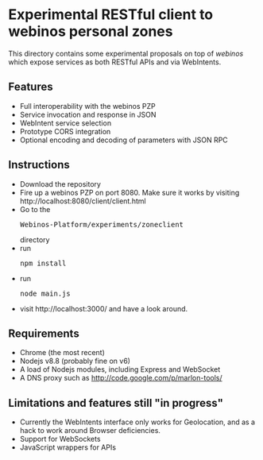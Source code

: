 Experimental RESTful client to webinos personal zones
==

This directory contains some experimental proposals on top of *webinos* which expose services as both RESTful APIs and via WebIntents.

Features
--

* Full interoperability with the webinos PZP
* Service invocation and response in JSON
* WebIntent service selection
* Prototype CORS integration
* Optional encoding and decoding of parameters with JSON RPC

Instructions
--

* Download the repository
* Fire up a webinos PZP on port 8080.  Make sure it works by visiting http://localhost:8080/client/client.html
* Go to the <pre>Webinos-Platform/experiments/zoneclient</pre> directory
* run <pre>npm install</pre>
* run <pre>node main.js</pre>
* visit http://localhost:3000/ and have a look around.  


Requirements
--
* Chrome (the most recent)
* Nodejs v8.8 (probably fine on v6)
* A load of Nodejs modules, including Express and WebSocket
* A DNS proxy such as http://code.google.com/p/marlon-tools/ 


Limitations and features still "in progress"
--

* Currently the WebIntents interface only works for Geolocation, and as a hack to work around Browser deficiencies.
* Support for WebSockets
* JavaScript wrappers for APIs





